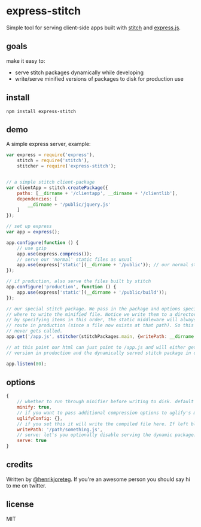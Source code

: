 # express-stitch

Simple tool for serving client-side apps built with [stitch](https://github.com/sstephenson/stitch) and [express.js](http://expressjs.com/).

## goals

make it easy to:

- serve stitch packages dynamically while developing
- write/serve minified versions of packages to disk for production use

## install

```
npm install express-stitch
```

## demo

A simple express server, example:

```js
var express = require('express'),
    stitch = require('stitch'),
    stitcher = require('express-stitch');


// a simple stitch client-package
var clientApp = stitch.createPackage({
    paths: [__dirname + '/clientapp', __dirname + '/clientlib'],
    dependencies: [
        __dirname + '/public/jquery.js'
    ]
});

// set up express
var app = express();

app.configure(function () {
    // use gzip
    app.use(express.compress());
    // serve our 'normal' static files as usual
    app.use(express['static'](__dirname + '/public')); // our normal static files
});

// if production, also serve the files built by stitch
app.configure('production', function () {
    app.use(express['static'](__dirname + '/public/build'));
});

// our special stitch package. We pass in the package and options specifying
// where to write the minified file. Notice we write them to a directory called "build"
// by specifying items in this order, the static middleware will always intercept this
// route in production (since a file now exists at that path). So this particular handler
// never gets called.
app.get('/app.js', stitcher(stitchPackages.main, {writePath: __dirname + '/public/build/app.js'}));

// at this point our html can just point to /app.js and will either get the minified/static
// version in production and the dynamically served stitch package in dev.

app.listen(80);

```

## options

```js
{
    // whether to run through minifier before writing to disk. default is `true`
    minify: true, 
    // if you want to pass additional compression options to uglify's minify function, here's where you do it.
    uglifyConfig: {},
    // if you set this it will write the compiled file here. If left blank it won't write it to disk.
    writePath: '/path/something.js', 
    // serve: let's you optionally disable serving the dynamic package. `true` is the default.
    serve: true 
}
```

## credits

Written by [@henrikjoreteg](http://twitter.com/henrikjoreteg). If you're an awesome person you should say hi to me on twitter.

## license

MIT
